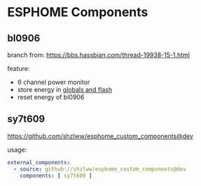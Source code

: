 
# ESPHOME Components

## bl0906

branch from: https://bbs.hassbian.com/thread-19938-15-1.html

feature:
- 6 channel power monitor
- store energy in [globals and flash](https://bbs.hassbian.com/thread-25458-1-1.html)
- reset energy of bl0906

## sy7t609

https://github.com/shzlww/esphome_custom_components@dev

usage:

```yaml
external_components:
  - source: github://shzlww/esphome_custom_components@dev
    components: [ sy7t609 ]
```